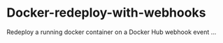 # Docker-redeploy-with-webhooks
Redeploy a running docker container on a Docker Hub webhook event
...
